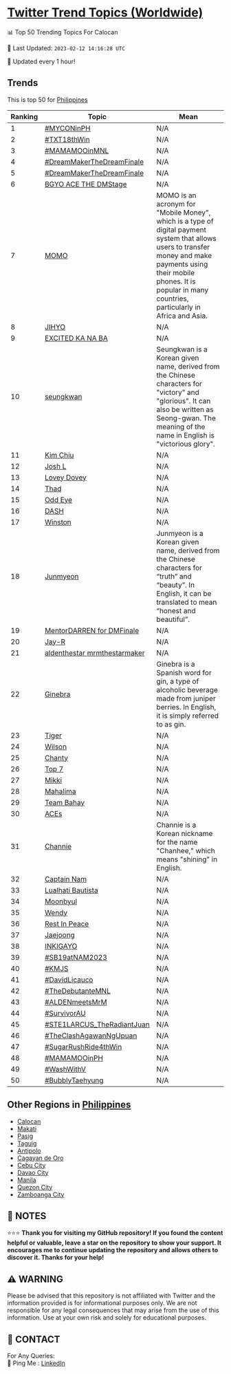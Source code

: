 [Twitter Trend Topics (Worldwide)](https://github.com/ErcinDedeoglu/Twitter-Trend-Topics)
==========


📊 Top 50 Trending Topics For Calocan

📆 Last Updated: `2023-02-12 14:16:28 UTC`

🔧 Updated every 1 hour!


## Trends

This is top 50 for [Philippines](</Philippines>)

| Ranking | Topic | Mean |
| ------- | ------------ | ------------ |
| 1 | [#MYCONinPH](http://twitter.com/search?q=%23MYCONinPH) | N/A |
| 2 | [#TXT18thWin](http://twitter.com/search?q=%23TXT18thWin) | N/A |
| 3 | [#MAMAMOOinMNL](http://twitter.com/search?q=%23MAMAMOOinMNL) | N/A |
| 4 | [#DreamMakerTheDreamFinale](http://twitter.com/search?q=%23DreamMakerTheDreamFinale) | N/A |
| 5 | [#DreamMakerTheDreamFinale](http://twitter.com/search?q=%23DreamMakerTheDreamFinale) | N/A |
| 6 | [BGYO ACE THE DMStage](http://twitter.com/search?q=BGYO+ACE+THE+DMStage) | N/A |
| 7 | [MOMO](http://twitter.com/search?q=MOMO) | MOMO is an acronym for "Mobile Money", which is a type of digital payment system that allows users to transfer money and make payments using their mobile phones. It is popular in many countries, particularly in Africa and Asia. |
| 8 | [JIHYO](http://twitter.com/search?q=JIHYO) | N/A |
| 9 | [EXCITED KA NA BA](http://twitter.com/search?q=EXCITED+KA+NA+BA) | N/A |
| 10 | [seungkwan](http://twitter.com/search?q=seungkwan) | Seungkwan is a Korean given name, derived from the Chinese characters for "victory" and "glorious". It can also be written as Seong-gwan. The meaning of the name in English is "victorious glory". |
| 11 | [Kim Chiu](http://twitter.com/search?q=Kim+Chiu) | N/A |
| 12 | [Josh L](http://twitter.com/search?q=Josh+L) | N/A |
| 13 | [Lovey Dovey](http://twitter.com/search?q=Lovey+Dovey) | N/A |
| 14 | [Thad](http://twitter.com/search?q=Thad) | N/A |
| 15 | [Odd Eye](http://twitter.com/search?q=Odd+Eye) | N/A |
| 16 | [DASH](http://twitter.com/search?q=DASH) | N/A |
| 17 | [Winston](http://twitter.com/search?q=Winston) | N/A |
| 18 | [Junmyeon](http://twitter.com/search?q=Junmyeon) | Junmyeon is a Korean given name, derived from the Chinese characters for “truth” and “beauty”. In English, it can be translated to mean “honest and beautiful”. |
| 19 | [MentorDARREN for DMFinale](http://twitter.com/search?q=MentorDARREN+for+DMFinale) | N/A |
| 20 | [Jay-R](http://twitter.com/search?q=Jay-R) | N/A |
| 21 | [aldenthestar mrmthestarmaker](http://twitter.com/search?q=aldenthestar+mrmthestarmaker) | N/A |
| 22 | [Ginebra](http://twitter.com/search?q=Ginebra) | Ginebra is a Spanish word for gin, a type of alcoholic beverage made from juniper berries. In English, it is simply referred to as gin. |
| 23 | [Tiger](http://twitter.com/search?q=Tiger) | N/A |
| 24 | [Wilson](http://twitter.com/search?q=Wilson) | N/A |
| 25 | [Chanty](http://twitter.com/search?q=Chanty) | N/A |
| 26 | [Top 7](http://twitter.com/search?q=Top+7) | N/A |
| 27 | [Mikki](http://twitter.com/search?q=Mikki) | N/A |
| 28 | [Mahalima](http://twitter.com/search?q=Mahalima) | N/A |
| 29 | [Team Bahay](http://twitter.com/search?q=Team+Bahay) | N/A |
| 30 | [ACEs](http://twitter.com/search?q=ACEs) | N/A |
| 31 | [Channie](http://twitter.com/search?q=Channie) | Channie is a Korean nickname for the name "Chanhee," which means "shining" in English. |
| 32 | [Captain Nam](http://twitter.com/search?q=Captain+Nam) | N/A |
| 33 | [Lualhati Bautista](http://twitter.com/search?q=Lualhati+Bautista) | N/A |
| 34 | [Moonbyul](http://twitter.com/search?q=Moonbyul) | N/A |
| 35 | [Wendy](http://twitter.com/search?q=Wendy) | N/A |
| 36 | [Rest In Peace](http://twitter.com/search?q=Rest+In+Peace) | N/A |
| 37 | [Jaejoong](http://twitter.com/search?q=Jaejoong) | N/A |
| 38 | [INKIGAYO](http://twitter.com/search?q=INKIGAYO) | N/A |
| 39 | [#SB19atNAM2023](http://twitter.com/search?q=%23SB19atNAM2023) | N/A |
| 40 | [#KMJS](http://twitter.com/search?q=%23KMJS) | N/A |
| 41 | [#DavidLicauco](http://twitter.com/search?q=%23DavidLicauco) | N/A |
| 42 | [#TheDebutanteMNL](http://twitter.com/search?q=%23TheDebutanteMNL) | N/A |
| 43 | [#ALDENmeetsMrM](http://twitter.com/search?q=%23ALDENmeetsMrM) | N/A |
| 44 | [#SurvivorAU](http://twitter.com/search?q=%23SurvivorAU) | N/A |
| 45 | [#STE1LARCUS_TheRadiantJuan](http://twitter.com/search?q=%23STE1LARCUS_TheRadiantJuan) | N/A |
| 46 | [#TheClashAgawanNgUpuan](http://twitter.com/search?q=%23TheClashAgawanNgUpuan) | N/A |
| 47 | [#SugarRushRide4thWin](http://twitter.com/search?q=%23SugarRushRide4thWin) | N/A |
| 48 | [#MAMAMOOinPH](http://twitter.com/search?q=%23MAMAMOOinPH) | N/A |
| 49 | [#WashWithV](http://twitter.com/search?q=%23WashWithV) | N/A |
| 50 | [#BubblyTaehyung](http://twitter.com/search?q=%23BubblyTaehyung) | N/A |



## Other Regions in [Philippines](</Philippines>)

* [Calocan](</Philippines/Calocan.md>)
* [Makati](</Philippines/Makati.md>)
* [Pasig](</Philippines/Pasig.md>)
* [Taguig](</Philippines/Taguig.md>)
* [Antipolo](</Philippines/Antipolo.md>)
* [Cagayan de Oro](</Philippines/Cagayan de Oro.md>)
* [Cebu City](</Philippines/Cebu City.md>)
* [Davao City](</Philippines/Davao City.md>)
* [Manila](</Philippines/Manila.md>)
* [Quezon City](</Philippines/Quezon City.md>)
* [Zamboanga City](</Philippines/Zamboanga City.md>)



## 📝 NOTES

⭐⭐⭐ **Thank you for visiting my GitHub repository! If you found the content helpful or valuable, leave a star on the repository to show your support. It encourages me to continue updating the repository and allows others to discover it. Thanks for your help!**


## ⚠️ WARNING

Please be advised that this repository is not affiliated with Twitter and the information provided is for informational purposes only. We are not responsible for any legal consequences that may arise from the use of this information. Use at your own risk and solely for educational purposes.


## 📨 CONTACT

 For Any Queries:  
            🏓 Ping Me : [LinkedIn](https://www.linkedin.com/in/ercindedeoglu/)

